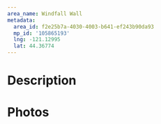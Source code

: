 ```yaml
---
area_name: Windfall Wall
metadata:
  area_id: f2e25b7a-4030-4003-b641-ef243b90da93
  mp_id: '105865193'
  lng: -121.12995
  lat: 44.36774
---
```

# Description

# Photos

